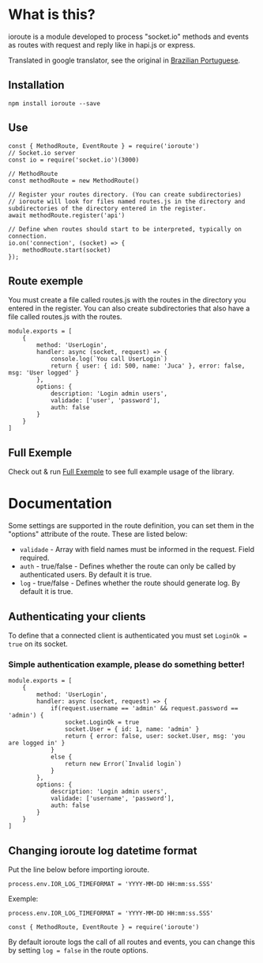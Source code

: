 # What is this?
ioroute is a module developed to process "socket.io" methods and events as routes with request and reply like in hapi.js or express.

Translated in google translator, see the original in [Brazilian Portuguese](https://github.com/fernandorossato/ioroute/README.br.md).

## Installation
```
npm install ioroute --save
```

## Use
```
const { MethodRoute, EventRoute } = require('ioroute')
// Socket.io server
const io = require('socket.io')(3000)

// MethodRoute
const methodRoute = new MethodRoute()

// Register your routes directory. (You can create subdirectories)
// ioroute will look for files named routes.js in the directory and subdirectories of the directory entered in the register.
await methodRoute.register('api')

// Define when routes should start to be interpreted, typically on connection.
io.on('connection', (socket) => {
    methodRoute.start(socket)
});
```

## Route exemple
You must create a file called routes.js with the routes in the directory you entered in the register.
You can also create subdirectories that also have a file called routes.js with the routes.
```
module.exports = [
    {
        method: 'UserLogin',
        handler: async (socket, request) => {
            console.log(`You call UserLogin`)
            return { user: { id: 500, name: 'Juca' }, error: false, msg: 'User logged' }
        },
        options: {
            description: 'Login admin users',
            validade: ['user', 'password'],
            auth: false
        }
    }
]
```

## Full Exemple
Check out & run [Full Exemple](https://github.com/fernandorossato/ioroute/example) to see full example usage of the library.

# Documentation
Some settings are supported in the route definition, you can set them in the "options" attribute of the route. These are listed below:
* `validade` - Array with field names must be informed in the request. Field required. 
* `auth` - true/false - Defines whether the route can only be called by authenticated users. By default it is true.
* `log` - true/false - Defines whether the route should generate log. By default it is true.

## Authenticating your clients
To define that a connected client is authenticated you must set `LoginOk = true` on its socket.

### Simple authentication example, please do something better!
```
module.exports = [
    {
        method: 'UserLogin',
        handler: async (socket, request) => {            
            if(request.username == 'admin' && request.password == 'admin') {
                socket.LoginOk = true
                socket.User = { id: 1, name: 'admin' }
                return { error: false, user: socket.User, msg: 'you are logged in' }
            }
            else {
                return new Error(`Invalid login`)
            }            
        },
        options: {
            description: 'Login admin users',
            validade: ['username', 'password'],
            auth: false
        }
    }
]
```

## Changing ioroute log datetime format
Put the line below before importing ioroute.

```
process.env.IOR_LOG_TIMEFORMAT = 'YYYY-MM-DD HH:mm:ss.SSS'
```

Exemple:
```
process.env.IOR_LOG_TIMEFORMAT = 'YYYY-MM-DD HH:mm:ss.SSS'

const { MethodRoute, EventRoute } = require('ioroute')
```

By default ioroute logs the call of all routes and events, you can change this by setting `log = false` in the route options.